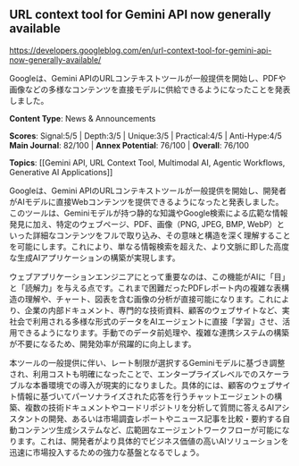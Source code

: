 ## URL context tool for Gemini API now generally available

https://developers.googleblog.com/en/url-context-tool-for-gemini-api-now-generally-available/

Googleは、Gemini APIのURLコンテキストツールが一般提供を開始し、PDFや画像などの多様なコンテンツを直接モデルに供給できるようになったことを発表しました。

**Content Type**: News & Announcements

**Scores**: Signal:5/5 | Depth:3/5 | Unique:3/5 | Practical:4/5 | Anti-Hype:4/5
**Main Journal**: 82/100 | **Annex Potential**: 76/100 | **Overall**: 76/100

**Topics**: [[Gemini API, URL Context Tool, Multimodal AI, Agentic Workflows, Generative AI Applications]]

Googleは、Gemini APIのURLコンテキストツールが一般提供を開始し、開発者がAIモデルに直接Webコンテンツを提供できるようになったと発表しました。このツールは、Geminiモデルが持つ静的な知識やGoogle検索による広範な情報発見に加え、特定のウェブページ、PDF、画像（PNG, JPEG, BMP, WebP）といった詳細なコンテンツをフルで取り込み、その意味と構造を深く理解することを可能にします。これにより、単なる情報検索を超えた、より文脈に即した高度な生成AIアプリケーションの構築が実現します。

ウェブアプリケーションエンジニアにとって重要なのは、この機能がAIに「目」と「読解力」を与える点です。これまで困難だったPDFレポート内の複雑な表構造の理解や、チャート、図表を含む画像の分析が直接可能になります。これにより、企業の内部ドキュメント、専門的な技術資料、顧客のウェブサイトなど、実社会で利用される多様な形式のデータをAIエージェントに直接「学習」させ、活用できるようになります。手動でのデータ前処理や、複雑な連携システムの構築が不要になるため、開発効率が飛躍的に向上します。

本ツールの一般提供に伴い、レート制限が選択するGeminiモデルに基づき調整され、利用コストも明確になったことで、エンタープライズレベルでのスケーラブルな本番環境での導入が現実的になりました。具体的には、顧客のウェブサイト情報に基づいてパーソナライズされた応答を行うチャットエージェントの構築、複数の技術ドキュメントやコードリポジトリを分析して質問に答えるAIアシスタントの開発、あるいは市場調査レポートやニュース記事を比較・要約する自動コンテンツ生成システムなど、広範囲なエージェントワークフローが可能になります。これは、開発者がより具体的でビジネス価値の高いAIソリューションを迅速に市場投入するための強力な基盤となるでしょう。